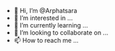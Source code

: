 - 👋 Hi, I’m @Arphatsara
- 👀 I’m interested in ...
- 🌱 I’m currently learning ...
- 💞️ I’m looking to collaborate on ...
- 📫 How to reach me ...

<!---
Arphatsara/Arphatsara is a ✨ special ✨ repository because its `README.md` (this file) appears on your GitHub profile.
You can click the Preview link to take a look at your changes.
--->
